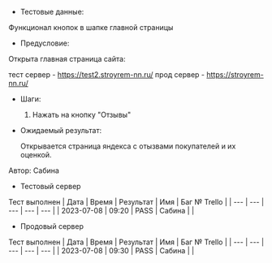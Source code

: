 * Тестовые данные:

 Функционал кнопок в шапке главной страницы
 
* Предусловие:

 Открыта главная страница сайта:
 
 тест сервер - https://test2.stroyrem-nn.ru/ 
 прод сервер - https://stroyrem-nn.ru/

* Шаги:

  1. Нажать на кнопку "Отзывы"

* Ожидаемый результат:

  Открывается страница яндекса с отызвами покупателей и их оценкой.


Автор: Сабина

* Тестовый сервер 

Тест выполнен
| Дата | Время | Результат | Имя | Баг № Trello |
| --- | --- | --- | --- | --- |
| 2023-07-08 | 09:20 | PASS | Сабина |  | 

* Продовый сервер

Тест выполнен
| Дата | Время | Результат | Имя | Баг № Trello |
| --- | --- | --- | --- | --- |
| 2023-07-08 | 09:30 | PASS | Сабина |  | 
